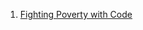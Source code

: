 1. [Fighting Poverty with Code](https://medium.com/the-backer-army/fighting-poverty-with-code-d1ed3ebd982d)
